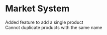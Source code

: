 # Market System
Added feature to add a single product  
Cannot duplicate products with the same name